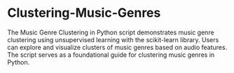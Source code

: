 # Clustering-Music-Genres
The Music Genre Clustering in Python script demonstrates music genre clustering using unsupervised learning with the scikit-learn library. Users can explore and visualize clusters of music genres based on audio features. The script serves as a foundational guide for clustering music genres in Python. 
